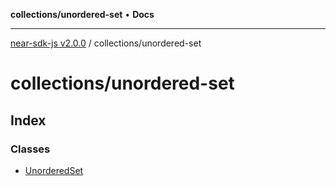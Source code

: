 **collections/unordered-set** • **Docs**

***

[near-sdk-js v2.0.0](../../packages.md) / collections/unordered-set

# collections/unordered-set

## Index

### Classes

- [UnorderedSet](classes/UnorderedSet.md)
